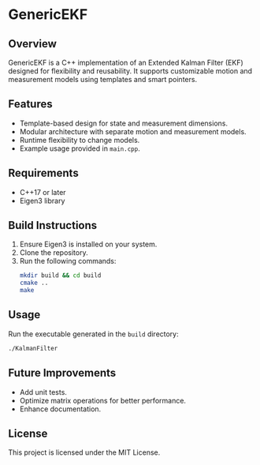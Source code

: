 # GenericEKF

## Overview
GenericEKF is a C++ implementation of an Extended Kalman Filter (EKF) designed for flexibility and reusability. It supports customizable motion and measurement models using templates and smart pointers.

## Features
- Template-based design for state and measurement dimensions.
- Modular architecture with separate motion and measurement models.
- Runtime flexibility to change models.
- Example usage provided in `main.cpp`.

## Requirements
- C++17 or later
- Eigen3 library

## Build Instructions
1. Ensure Eigen3 is installed on your system.
2. Clone the repository.
3. Run the following commands:
   ```bash
   mkdir build && cd build
   cmake ..
   make
   ```

## Usage
Run the executable generated in the `build` directory:
```bash
./KalmanFilter
```

## Future Improvements
- Add unit tests.
- Optimize matrix operations for better performance.
- Enhance documentation.

## License
This project is licensed under the MIT License.
